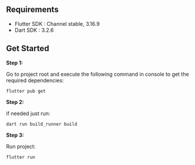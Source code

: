 ## Requirements

* Flutter SDK : Channel stable, 3.16.9
* Dart SDK : 3.2.6

## Get Started

**Step 1:**

Go to project root and execute the following command in console to get the required dependencies:
```
flutter pub get
```

**Step 2:**

if needed just run:
```
dart run build_runner build 
```

**Step 3:**

Run project:
```
flutter run 
```
